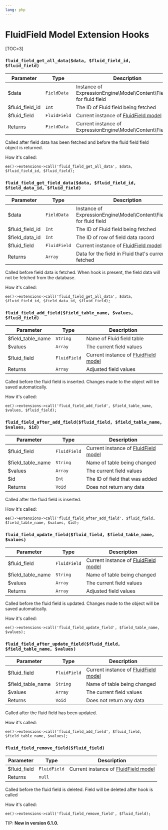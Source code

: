 ```yaml
---
lang: php
---
```


<!--
    This source file is part of the open source project
    ExpressionEngine User Guide (https://github.com/ExpressionEngine/ExpressionEngine-User-Guide)

    @link      https://expressionengine.com/
    @copyright Copyright (c) 2003-2020, Packet Tide, LLC (https://packettide.com)
    @license   https://expressionengine.com/license Licensed under Apache License, Version 2.0
-->

# FluidField Model Extension Hooks

[TOC=3]

### `fluid_field_get_all_data($data, $fluid_field_id, $fluid_field)`

| Parameter        | Type         | Description                                                               |
| ---------------- | ------------ | ------------------------------------------------------------------------- |
| \$data       	   | `FieldData`  | Instance of ExpressionEngine\Model\Content\FieldData for fluid field      |
| \$fluid_field_id | `Int`        | The ID of Fluid field being fetched                                       |
| \$fluid_field    | `FluidField` | Current instance of [FluidField model](development/models/fluid-field.md) |
| Returns          | `FieldData`  | Current instance of ExpressionEngine\Model\Content\FieldData              |

Called after field data has been fetched and before the fluid field field object is returned.

How it's called:

    ee()->extensions->call('fluid_field_get_all_data', $data, $fluid_field_id, $fluid_field);

### `fluid_field_get_field_data($data, $fluid_field_id, $field_data_id, $fluid_field)`

| Parameter        | Type         | Description                                                               |
| ---------------- | ------------ | ------------------------------------------------------------------------- |
| \$data       	   | `FieldData`  | Instance of ExpressionEngine\Model\Content\FieldData for fluid field      |
| \$fluid_field_id | `Int`        | The ID of Fluid field being fetched                                       |
| \$field_data_id  | `Int`        | The ID of row of field data racord                                        |
| \$fluid_field    | `FluidField` | Current instance of [FluidField model](development/models/fluid-field.md) |
| Returns          | `Array`      | Data for the field in Fluid that's currently fetched                     |

Called before field data is fetched. When hook is present, the field data will not be fetched from the database.

How it's called:

    ee()->extensions->call('fluid_field_get_all_data', $data, $fluid_field_id, $field_data_id, $fluid_field);

### `fluid_field_add_field($field_table_name, $values, $fluid_field)`

| Parameter          | Type         | Description                   |
| ------------------ | ------------ | ----------------------------- |
| \$field_table_name | `String`     | Name of Fluid field table     |
| \$values           | `Array`      | The current field values      |
| \$fluid_field      | `FluidField` | Current instance of [FluidField model](development/models/fluid-field.md) |
| Returns            | `Array`      | Adjusted field values         |

Called before the fluid field is inserted. Changes made to the object will be saved automatically.

How it's called:

    ee()->extensions->call('fluid_field_add_field', $field_table_name, $values, $fluid_field);

### `fluid_field_after_add_field($fluid_field, $field_table_name, $values, $id)`

| Parameter          | Type         | Description                   |
| ------------------ | ------------ | ----------------------------- |
| \$fluid_field      | `FluidField` | Current instance of [FluidField model](development/models/fluid-field.md) |
| \$field_table_name | `String`     | Name of table being changed                                               |
| \$values           | `Array`      | The current field values                                                  |
| \$id               | `Int`        | The ID of field that was added                                            |
| Returns            | `Void`       | Does not return any data         |

Called after the fluid field is inserted.

How it's called:

    ee()->extensions->call('fluid_field_after_add_field', $fluid_field, $field_table_name, $values, $id);

### `fluid_field_update_field($fluid_field, $field_table_name, $values)`

| Parameter          | Type         | Description                                                               |
| ------------------ | ------------ | ------------------------------------------------------------------------- |
| \$fluid_field      | `FluidField` | Current instance of [FluidField model](development/models/fluid-field.md) |
| \$field_table_name | `String`     | Name of table being changed                                               |
| \$values           | `Array`      | The current field values                                                  |
| Returns            | `Array`      | Adjusted field values                                                     |

Called before the fluid field is updated. Changes made to the object will be saved automatically.

How it's called:

    ee()->extensions->call('fluid_field_update_field', $field_table_name, $values);

### `fluid_field_after_update_field($fluid_field, $field_table_name, $values)`

| Parameter          | Type         | Description                                                               |
| ------------------ | ------------ | ------------------------------------------------------------------------- |
| \$fluid_field      | `FluidField` | Current instance of [FluidField model](development/models/fluid-field.md) |
| \$field_table_name | `String`     | Name of table being changed                                               |
| \$values           | `Array`      | The current field values                                                  |
| Returns            | `Void`       | Does not return any data                                                  |

Called after the fluid field has been updated. 

How it's called:

    ee()->extensions->call('fluid_field_add_field', $fluid_field, $field_table_name, $values);

### `fluid_field_remove_field($fluid_field)`

| Parameter          | Type         | Description                                                               |
| ------------------ | ------------ | ------------------------------------------------------------------------- |
| \$fluid_field      | `FluidField` | Current instance of [FluidField model](development/models/fluid-field.md) |
| Returns            | `null`       |                                                                           |

Called before the fluid field is deleted. Field will be deleted after hook is called

How it's called:

    ee()->extensions->call('fluid_field_remove_field', $fluid_field);

TIP: **New in version 6.1.0.**